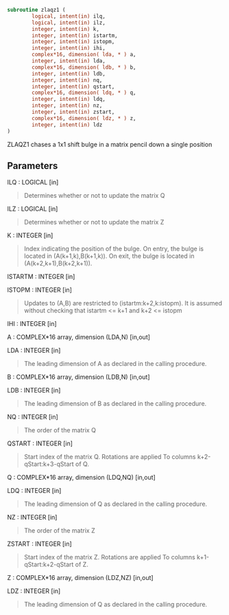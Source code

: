 ```fortran
subroutine zlaqz1 (
        logical, intent(in) ilq,
        logical, intent(in) ilz,
        integer, intent(in) k,
        integer, intent(in) istartm,
        integer, intent(in) istopm,
        integer, intent(in) ihi,
        complex*16, dimension( lda, * ) a,
        integer, intent(in) lda,
        complex*16, dimension( ldb, * ) b,
        integer, intent(in) ldb,
        integer, intent(in) nq,
        integer, intent(in) qstart,
        complex*16, dimension( ldq, * ) q,
        integer, intent(in) ldq,
        integer, intent(in) nz,
        integer, intent(in) zstart,
        complex*16, dimension( ldz, * ) z,
        integer, intent(in) ldz
)
```

ZLAQZ1 chases a 1x1 shift bulge in a matrix pencil down a single position

## Parameters
ILQ : LOGICAL [in]
> Determines whether or not to update the matrix Q

ILZ : LOGICAL [in]
> Determines whether or not to update the matrix Z

K : INTEGER [in]
> Index indicating the position of the bulge.
> On entry, the bulge is located in
> (A(k+1,k),B(k+1,k)).
> On exit, the bulge is located in
> (A(k+2,k+1),B(k+2,k+1)).

ISTARTM : INTEGER [in]

ISTOPM : INTEGER [in]
> Updates to (A,B) are restricted to
> (istartm:k+2,k:istopm). It is assumed
> without checking that istartm <= k+1 and
> k+2 <= istopm

IHI : INTEGER [in]

A : COMPLEX\*16 array, dimension (LDA,N) [in,out]

LDA : INTEGER [in]
> The leading dimension of A as declared in
> the calling procedure.

B : COMPLEX\*16 array, dimension (LDB,N) [in,out]

LDB : INTEGER [in]
> The leading dimension of B as declared in
> the calling procedure.

NQ : INTEGER [in]
> The order of the matrix Q

QSTART : INTEGER [in]
> Start index of the matrix Q. Rotations are applied
> To columns k+2-qStart:k+3-qStart of Q.

Q : COMPLEX\*16 array, dimension (LDQ,NQ) [in,out]

LDQ : INTEGER [in]
> The leading dimension of Q as declared in
> the calling procedure.

NZ : INTEGER [in]
> The order of the matrix Z

ZSTART : INTEGER [in]
> Start index of the matrix Z. Rotations are applied
> To columns k+1-qStart:k+2-qStart of Z.

Z : COMPLEX\*16 array, dimension (LDZ,NZ) [in,out]

LDZ : INTEGER [in]
> The leading dimension of Q as declared in
> the calling procedure.
